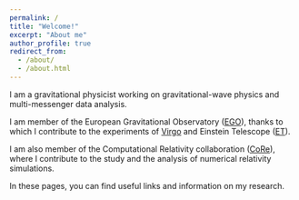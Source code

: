 ```yaml
---
permalink: /
title: "Welcome!"
excerpt: "About me"
author_profile: true
redirect_from: 
  - /about/
  - /about.html
---
```


I am a gravitational physicist 
working on gravitational-wave physics and multi-messenger data analysis.

I am member of the European Gravitational Observatory ([EGO](https://www.ego-gw.it/)),
thanks to which I contribute to the experiments of [Virgo](https://www.virgo-gw.eu/) and Einstein Telescope ([ET](https://www.et-gw.eu/)).

I am also member of the Computational Relativity collaboration ([CoRe](http://www.computational-relativity.org/)),
where I contribute to the study and the analysis of numerical relativity simulations.

In these pages, you can find useful links and information on my research.

